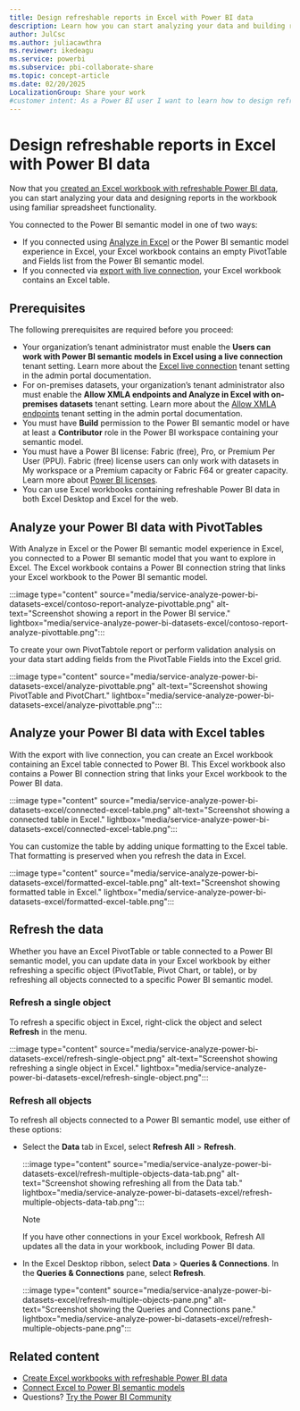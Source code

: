 ```yaml
---
title: Design refreshable reports in Excel with Power BI data
description: Learn how you can start analyzing your data and building reports in the workbook using familiar spreadsheet functionality.
author: JulCsc
ms.author: juliacawthra
ms.reviewer: ikedeagu
ms.service: powerbi
ms.subservice: pbi-collaborate-share
ms.topic: concept-article
ms.date: 02/20/2025
LocalizationGroup: Share your work
#customer intent: As a Power BI user I want to learn how to design refreshable reports in Excel with Power BI data
---
```

# Design refreshable reports in Excel with Power BI data

Now that you [created an Excel workbook with refreshable Power BI data](service-analyze-in-excel.md), you can start analyzing your data and designing reports in the workbook using familiar spreadsheet functionality.

You connected to the Power BI semantic model in one of two ways:

- If you connected using [Analyze in Excel](service-analyze-in-excel.md#analyze-in-excel) or the Power BI semantic model experience in Excel, your Excel workbook contains an empty PivotTable and Fields list from the Power BI semantic model.
- If you connected via [export with live connection](service-analyze-in-excel.md#export-to-excel-with-live-connection), your Excel workbook contains an Excel table.  

## Prerequisites

The following prerequisites are required before you proceed:

- Your organization’s tenant administrator must enable the **Users can work with Power BI semantic models in Excel using a live connection** tenant setting. Learn more about the [Excel live connection](/fabric/admin/service-admin-portal-export-sharing#users-can-work-with-power-bi-semantic-models-in-excel-using-a-live-connection) tenant setting in the admin portal documentation.
- For on-premises datasets, your organization’s tenant administrator also must enable the **Allow XMLA endpoints and Analyze in Excel with on-premises datasets** tenant setting. Learn more about the [Allow XMLA endpoints](/fabric/admin/service-admin-portal-integration#allow-xmla-endpoints-and-analyze-in-excel-with-on-premises-datasets) tenant setting in the admin portal documentation.
- You must have **Build** permission to the Power BI semantic model or have at least a **Contributor** role in the Power BI workspace containing your semantic model.
- You must have a Power BI license: Fabric (free), Pro, or Premium Per User (PPU). Fabric (free) license users can only work with datasets in My workspace or a Premium capacity or Fabric F64 or greater capacity. Learn more about [Power BI licenses](../fundamentals/service-features-license-type.md).
- You can use Excel workbooks containing refreshable Power BI data in both Excel Desktop and Excel for the web.

## Analyze your Power BI data with PivotTables

With Analyze in Excel or the Power BI semantic model experience in Excel, you connected to a Power BI semantic model that you want to explore in Excel. The Excel workbook contains a Power BI connection string that links your Excel workbook to the Power BI semantic model.

:::image type="content" source="media/service-analyze-power-bi-datasets-excel/contoso-report-analyze-pivottable.png" alt-text="Screenshot showing a report in the Power BI service." lightbox="media/service-analyze-power-bi-datasets-excel/contoso-report-analyze-pivottable.png":::

To create your own PivotTabtole report or perform validation analysis on your data start adding fields from the PivotTable Fields into the Excel grid.

:::image type="content" source="media/service-analyze-power-bi-datasets-excel/analyze-pivottable.png" alt-text="Screenshot showing PivotTable and PivotChart." lightbox="media/service-analyze-power-bi-datasets-excel/analyze-pivottable.png":::

## Analyze your Power BI data with Excel tables

With the export with live connection, you can create an Excel workbook containing an Excel table connected to Power BI. This Excel workbook also contains a Power BI connection string that links your Excel workbook to the Power BI data.

:::image type="content" source="media/service-analyze-power-bi-datasets-excel/connected-excel-table.png" alt-text="Screenshot showing a connected table in Excel." lightbox="media/service-analyze-power-bi-datasets-excel/connected-excel-table.png":::

You can customize the table by adding unique formatting to the Excel table. That formatting is preserved when you refresh the data in Excel.  

:::image type="content" source="media/service-analyze-power-bi-datasets-excel/formatted-excel-table.png" alt-text="Screenshot showing formatted table in Excel." lightbox="media/service-analyze-power-bi-datasets-excel/formatted-excel-table.png":::

## Refresh the data

Whether you have an Excel PivotTable or table connected to a Power BI semantic model, you can update data in your Excel workbook by either refreshing a specific object (PivotTable, Pivot Chart, or table), or by refreshing all objects connected to a specific Power BI semantic model.

### Refresh a single object

To refresh a specific object in Excel, right-click the object and select **Refresh** in the menu.

:::image type="content" source="media/service-analyze-power-bi-datasets-excel/refresh-single-object.png" alt-text="Screenshot showing refreshing a single object in Excel." lightbox="media/service-analyze-power-bi-datasets-excel/refresh-single-object.png":::

### Refresh all objects

To refresh all objects connected to a Power BI semantic model, use either of these options:

- Select the **Data** tab in Excel, select **Refresh All** > **Refresh**.

    :::image type="content" source="media/service-analyze-power-bi-datasets-excel/refresh-multiple-objects-data-tab.png" alt-text="Screenshot showing refreshing all from the Data tab." lightbox="media/service-analyze-power-bi-datasets-excel/refresh-multiple-objects-data-tab.png":::

    > [!NOTE]
    > If you have other connections in your Excel workbook, Refresh All updates all the data in your workbook, including Power BI data.

- In the Excel Desktop ribbon, select **Data** > **Queries & Connections**. In the **Queries & Connections** pane,  select **Refresh**.

    :::image type="content" source="media/service-analyze-power-bi-datasets-excel/refresh-multiple-objects-pane.png" alt-text="Screenshot showing the Queries and Connections pane." lightbox="media/service-analyze-power-bi-datasets-excel/refresh-multiple-objects-pane.png":::

## Related content

- [Create Excel workbooks with refreshable Power BI data](service-analyze-in-excel.md)
- [Connect Excel to Power BI semantic models](service-connect-power-bi-datasets-excel.md)
- Questions? [Try the Power BI Community](https://community.powerbi.com/)
